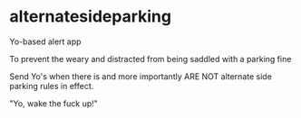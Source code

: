 alternatesideparking
====================

Yo-based alert app

To prevent the weary and distracted from being saddled with a parking fine

Send Yo's when there is and more importantly ARE NOT alternate side parking rules in effect. 

"Yo, wake the fuck up!"

